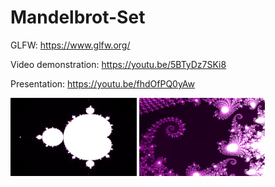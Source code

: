 # Mandelbrot-Set

GLFW: https://www.glfw.org/

Video demonstration: https://youtu.be/5BTyDz7SKi8

Presentation: https://youtu.be/fhdOfPQ0yAw

<p float"left">
  <img src="https://github.com/MichaelPineapple/MandelbrotSet/blob/master/screenshot0.png" width="40%" height="40%" />
  <img src="https://github.com/MichaelPineapple/MandelbrotSet/blob/master/screenshot1.png" width="40%" height="40%" />
</p>
